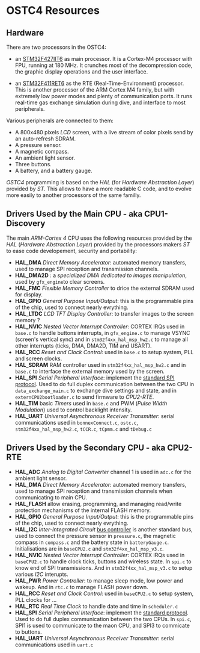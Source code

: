 # OSTC4 Resources #

## Hardware ##

There are two processors in the OSTC4:

* an [STM32F427IIT6](http://www.st.com/content/st_com/en/products/microcontrollers/stm32-32-bit-arm-cortex-mcus/stm32-high-performance-mcus/stm32f4-series/stm32f427-437/stm32f427ii.html) as main processor. It is a Cortex-M4 processor with FPU, running at 180 MHz.
It crunches most of the decompression code, the graphic display operations and the user interface.

* an [STM32F411RET6](http://www.st.com/en/microcontrollers/stm32f411re.html) as the RTE (Real-Time-Environment) processor.
This is another processor of the ARM Cortex M4 family, but with extremely low power modes and plenty of communication ports.
It runs real-time gas exchange simulation during dive, and interface to most peripherals.

Various peripherals are connected to them:

- A 800x480 pixels _LCD_ screen, with a live stream of color pixels send by an auto-refresh SDRAM.
- A pressure sensor.
- A magnetic compass.
- An ambient light sensor.
- Three buttons.
- A battery, and a battery gauge.

_OSTC4_ programming is based on the _HAL_ (for _Hardware Abstraction Layer_) provided by _ST_.
This allows to have a more readable C code, and to evolve more easily to another processors of the same familly.

## Drivers Used by the Main CPU - aka CPU1-Discovery ##

The main _ARM-Cortex 4_ CPU uses the following resources provided by the
_HAL_ (_Hardware Abstraction Layer_)
provided by the processors makers _ST_ to ease code developement, security and portability:

- **HAL_DMA** _Direct Memory Accelerator_: automated memory transfers, used to manage SPI reception and transmission channels.
- **HAL_DMA2D** : a _specialized DMA dedicated to images manipulation_, used by `gfx_engine`to clear screens.
- **HAL_FMC** _Flexible Memory Controller_ to drice the external SDRAM used for display.
- **HAL_GPIO** _General Purpose Input/Output_: this is the programmable pins of the chip, used to connect nearly evrything.
- **HAL_LTDC** _LCD TFT Display Controller_: to transfer images to the screen memory ?
- **HAL_NVIC** _Nested Vector Interrupt Controller_: CORTEX IRQs used in `base.c` to handle buttons interrupts, in `gfx_engine.c` to manage VSYNC (screen's vertical sync) and in `stm32f4xx_hal_msp_hw2.c` to manage all other interrupts (ticks, DMA, DMA2D, TIM and USART).
- **HAL_RCC** _Reset and Clock Control_: used in `base.c` to setup system, PLL and screen clocks.
- **HAL_SDRAM** RAM controller used in `stm32f4xx_hal_msp_hw2.c` and in `base.c` to interface the external memory used by the screen.
- **HAL_SPI** _Serial Peripheral Interface_: implement the [standard SPI protocol](https://en.wikipedia.org/wiki/Serial_Peripheral_Interface_Bus). Used to do full duplex communication between the two CPU in `data_exchange_main.c` to exchange dive settings and state, and in `externCPU2bootloader.c` to send firmware to _CPU2-RTE_. 
- **HAL_TIM** basic _Timers_ used in `base.c` and PWM (_Pulse Width Modulation_) used to control backlight intensity.
- **HAL_UART** _Universal Asynchronous Receiver Transmitter_: serial communications used in `bonnexConnect.c`, `ostc.c`, `stm32f4xx_hal_msp_hw2.c`, `tCCR.c`, `tCpmm.c` and `tDebug.c`

## Drivers Used by the Secondary CPU - aka CPU2-RTE ##

- **HAL_ADC** _Analog to Digital Converter_ channel 1 is used in `adc.c` for the ambient light sensor.
- **HAL_DMA** _Direct Memory Accelerator_: automated memory transfers, used to manage SPI reception and transmission channels when communicating to main CPU.
- **HAL_FLASH** allow erasing, programming, and managing read/write protection mechanisms of the internal FLASH memory.
- **HAL_GPIO** _General Purpose Input/Output_: this is the programmable pins of the chip, used to connect nearly evrything.
- **HAL_I2C** _Inter-Integrated Circuit_ [bus controller](https://en.wikipedia.org/wiki/I2C) is another standard bus, used to connect the pressure sensor in `pressure.c`, the magnetic compass in `compass.c` and the battery state in `batteryGauge.c`. Initialisations are in `baseCPU2.c` and `stm32f4xx_hal_msp_v3.c`.
- **HAL_NVIC** _Nested Vector Interrupt Controller_: CORTEX IRQs used in `baseCPU2.c` to handle clock ticks, buttons and wireless state. In `spi.c` to know end of SPI transmissions. And in `stm32f4xx_hal_msp_v3.c` to setup various _I2C_ interupts.
- **HAL_PWR** _Power Controller_: to manage sleep mode, low power and wakeup. And in `rtc.c` to manage FLASH power down.
- **HAL_RCC** _Reset and Clock Control_: used in `baseCPU2.c` to setup system, PLL clocks for ...
- **HAL_RTC** _Real Time Clock_ to handle date and time in `scheduler.c`
- **HAL_SPI** _Serial Peripheral Interface_: implement the [standard protocol](https://en.wikipedia.org/wiki/Serial_Peripheral_Interface_Bus). Used to do full duplex communication between the two CPUs. In `spi.c`, SPI1 is used to communicate to the maon CPU, and SPI3 to commicate to buttons.
- **HAL_UART** _Universal Asynchronous Receiver Transmitter_: serial communications used in `uart.c`